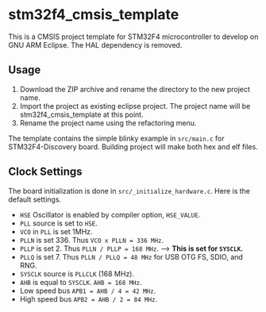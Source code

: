 # stm32f4_cmsis_template

This is a CMSIS project template for STM32F4 microcontroller to develop on GNU ARM Eclipse.  The HAL dependency is removed.

## Usage

1. Download the ZIP archive and rename the directory to the new project name.
1. Import the project as existing eclipse project.  The project name will be stm32f4_cmsis_template at this point.
2. Rename the project name using the refactoring menu.

The template contains the simple blinky example in `src/main.c` for STM32F4-Discovery board.  Building project will make both hex and elf files.

## Clock Settings

The board initialization is done in `src/_initialize_hardware.c`.  Here is the default settings.

- `HSE` Oscillator is enabled by compiler option, `HSE_VALUE`.
- `PLL` source is set to `HSE`.
- `VCO` in `PLL` is set 1MHz.
- `PLLN` is set 336. Thus `VCO x PLLN = 336 MHz`.
- `PLLP` is set 2.  Thus `PLLN / PLLP = 168 MHz`. --> **This is set for `SYSCLK`.**
- `PLLQ` is set 7.  Thus `PLLN / PLLQ = 48 MHz` for USB OTG FS, SDIO, and RNG.
- `SYSCLK` source is `PLLCLK` (168 MHz).
- `AHB` is equal to `SYSCLK`.  `AHB = 168 MHz`.
- Low speed bus `APB1 = AHB / 4 = 42 MHz`.
- High speed bus `APB2 = AHB / 2 = 84 MHz`.
